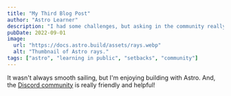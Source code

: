 ```yaml
---
title: "My Third Blog Post"
author: "Astro Learner"
description: "I had some challenges, but asking in the community really helped!"
pubDate: 2022-09-01
image:
  url: "https://docs.astro.build/assets/rays.webp"
  alt: "Thumbnail of Astro rays."
tags: ["astro", "learning in public", "setbacks", "community"]
---
```


It wasn't always smooth sailing, but I'm enjoying building with Astro. And, the [Discord community](https://astro.build/chat) is really friendly and helpful!
